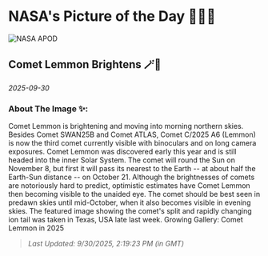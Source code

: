
# NASA's Picture of the Day 🧑‍🚀💫

  ![NASA APOD](https://apod.nasa.gov/apod/image/2509/CometLemmon_DeWinter_3549.jpg)
  
  ## Comet Lemmon Brightens 🪄🌌
  
  _2025-09-30_
  
  ### About The Image ✨: 
  
  Comet Lemmon is brightening and moving into morning northern skies. Besides Comet SWAN25B and Comet ATLAS, Comet C/2025 A6 (Lemmon) is now the third comet currently visible with binoculars and on long camera exposures.  Comet Lemmon was discovered early this year and is still headed into the inner Solar System. The comet will round the Sun on November 8, but first it will pass its nearest to the Earth -- at about half the Earth-Sun distance -- on October 21.  Although the brightnesses of comets are notoriously hard to predict, optimistic estimates have Comet Lemmon then becoming visible to the unaided eye. The comet should be best seen in predawn skies until mid-October, when it also becomes visible in evening skies.  The featured image showing the comet's split and rapidly changing ion tail was taken in Texas, USA late last week.    Growing Gallery: Comet Lemmon in 2025
  
  
  
  > _Last Updated: 9/30/2025, 2:19:23 PM (in GMT)_
  